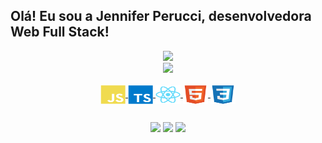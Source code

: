 ## Olá! Eu sou a Jennifer Perucci, desenvolvedora Web Full Stack! 

<div align="center">
  <a href="https://github.com/jenniferperucci">
  <img height="180em" src="https://github-readme-stats.vercel.app/api?username=jenniferperucci&show_icons=true&theme=dracula&include_all_commits=true&count_private=true"/>
  <div>
  <img height="180em" src="https://github-readme-stats.vercel.app/api/top-langs/?username=jenniferperucci&layout=compact&langs_count=7&theme=dracula"/>
  <div style="display: inline_block"><br>
  <img align="center" alt="Jenni-Js" height="30" width="40" src="https://raw.githubusercontent.com/devicons/devicon/master/icons/javascript/javascript-plain.svg">
  <img align="center" alt="Jenni-Ts" height="30" width="40" src="https://raw.githubusercontent.com/devicons/devicon/master/icons/typescript/typescript-plain.svg">
  <img align="center" alt="Jenni-React" height="30" width="40" src="https://raw.githubusercontent.com/devicons/devicon/master/icons/react/react-original.svg">
  <img align="center" alt="Jenni-HTML" height="30" width="40" src="https://raw.githubusercontent.com/devicons/devicon/master/icons/html5/html5-original.svg">
  <img align="center" alt="Jenni-CSS" height="30" width="40" src="https://raw.githubusercontent.com/devicons/devicon/master/icons/css3/css3-original.svg">
  </div>
  </div>
  </div>

##
<div align="center"> 
  <a href="https://instagram.com/jenniperucci" target="_blank"><img src="https://img.shields.io/badge/-Instagram-%23E4405F?style=for-the-badge&logo=instagram&logoColor=white" target="_blank"></a>
  <a href = "mailto:jenniferperucci.da@gmail.com"><img src="https://img.shields.io/badge/-Gmail-%23333?style=for-the-badge&logo=gmail&logoColor=white" target="_blank"></a>
  <a href="https://www.linkedin.com/in/jenniferperucci" target="_blank"><img src="https://img.shields.io/badge/-LinkedIn-%230077B5?style=for-the-badge&logo=linkedin&logoColor=white" target="_blank"></a>
</div>

 
  
  
